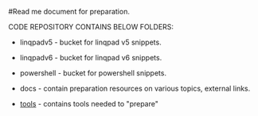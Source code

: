 #Read me document for preparation.

CODE REPOSITORY CONTAINS BELOW FOLDERS:
- linqpadv5 - bucket for linqpad v5 snippets.
- linqpadv6 - bucket for linqpad v6 snippets.
- powershell - bucket for powershell snippets.

- docs - contain preparation resources on various topics, external links.
- [tools](/tools/readme) - contains tools needed to "prepare"